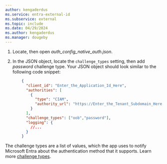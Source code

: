 ```yaml
---
author: kengaderdus
ms.service: entra-external-id
ms.subservice: external
ms.topic: include
ms.date: 04/29/2024
ms.author: kengaderdus
ms.manager: dougeby
---
```


1. Locate, then open *auth_config_native_auth.json*.

1. In the JSON object, locate the `challenge_types` setting, then add *password* challenge type. Your JSON object should look similar to the following code snippet:

    ```json
        { 
          "client_id": "Enter_the_Application_Id_Here", 
          "authorities": [ 
            { 
              "type": "CIAM", 
              "authority_url": "https://Enter_the_Tenant_Subdomain_Here.ciamlogin.com/Enter_the_Tenant_Subdomain_Here.onmicrosoft.com/" 
            } 
          ], 
          "challenge_types": ["oob","password"], 
          "logging": { 
            //...
          } 
        }
    ```

  The challenge types are a list of values, which the app uses to notify Microsoft Entra about the authentication method that it supports. Learn more [challenge types](../../concept-native-authentication-challenge-types.md).
